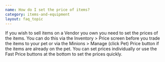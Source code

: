 ```yaml
---
name: How do I set the price of items?
category: items-and-equipment
layout: faq_topic
---
```

If you wish to sell items on a Vendor you own you need to set the prices of the items. You can do this via the Inventory > Price screen before you trade the items to your pet or via the Minions > Manage (click Pet) Price button if the items are already on the pet. You can set prices individually or use the Fast Price buttons at the bottom to set the prices quickly.